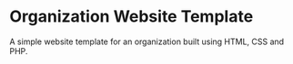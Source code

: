 # Organization Website Template
A simple website template for an organization built using HTML, CSS and PHP. 
